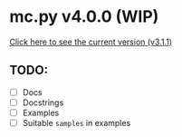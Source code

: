 # mc.py v4.0.0 (WIP)
[Click here to see the current version (v3.1.1)](https://github.com/jieggii/mc.py/tree/74e0489370c7c1a1cbc5e40fbc295ce32a124dd1)

## TODO:
- [ ] Docs
- [ ] Docstrings
- [ ] Examples
- [ ] Suitable `samples` in examples
